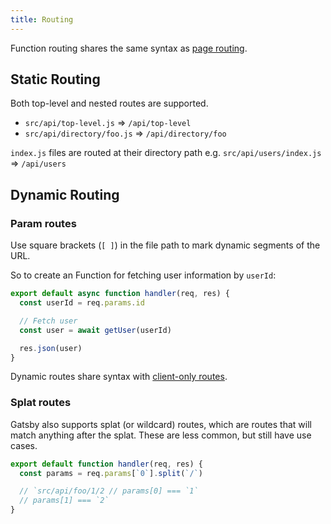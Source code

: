 ```yaml
---
title: Routing
---
```


Function routing shares the same syntax as [page routing](/docs/reference/routing/file-system-route-api/).

## Static Routing

Both top-level and nested routes are supported.

- `src/api/top-level.js` => `/api/top-level`
- `src/api/directory/foo.js` => `/api/directory/foo`

`index.js` files are routed at their directory path e.g. `src/api/users/index.js` => `/api/users`

## Dynamic Routing

### Param routes

Use square brackets (`[ ]`) in the file path to mark dynamic segments of the URL.

So to create an Function for fetching user information by `userId`:

```js:title=src/api/users/[id].js
export default async function handler(req, res) {
  const userId = req.params.id

  // Fetch user
  const user = await getUser(userId)

  res.json(user)
}
```

Dynamic routes share syntax with [client-only routes](/docs/reference/routing/file-system-route-api/#creating-client-only-routes).

### Splat routes

Gatsby also supports splat (or wildcard) routes, which are routes that will match anything after the splat. These are less common, but still have use cases.

```js:title=src/api/foo/[...].js
export default function handler(req, res) {
  const params = req.params[`0`].split(`/`)

  // `src/api/foo/1/2 // params[0] === `1`
  // params[1] === `2`
}
```
